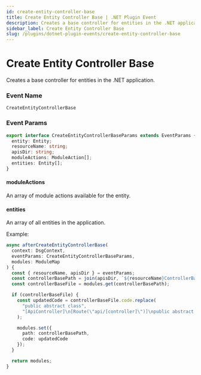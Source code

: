 ```yaml
---
id: create-entity-controller-base
title: Create Entity Controller Base | .NET Plugin Event
description: Creates a base controller for entities in the .NET application.
sidebar_label: Create Entity Controller Base
slug: /plugins/dotnet-plugin-events/create-entity-controller-base
---
```


# Create Entity Controller Base


Creates a base controller for entities in the .NET application.

### Event Name

`CreateEntityControllerBase`

### Event Params

```ts
export interface CreateEntityControllerBaseParams extends EventParams {
  entity: Entity;
  resourceName: string;
  apisDir: string;
  moduleActions: ModuleAction[];
  entities: Entity[];
}
```

#### moduleActions

An array of module actions available for the entity.

#### entities

An array of all entities in the application.

Example:

```ts
async afterCreateEntityControllerBase(
  context: DsgContext,
  eventParams: CreateEntityControllerBaseParams,
  modules: ModuleMap
) {
  const { resourceName, apisDir } = eventParams;
  const controllerBasePath = join(apisDir, `${resourceName}ControllerBase.cs`);
  const controllerBaseFile = modules.get(controllerBasePath);

  if (controllerBaseFile) {
    const updatedCode = controllerBaseFile.code.replace(
      "public abstract class",
      "[ApiController]\n[Route(\"api/[controller]\")]\npublic abstract class"
    );

    modules.set({
      path: controllerBasePath,
      code: updatedCode
    });
  }

  return modules;
}
```